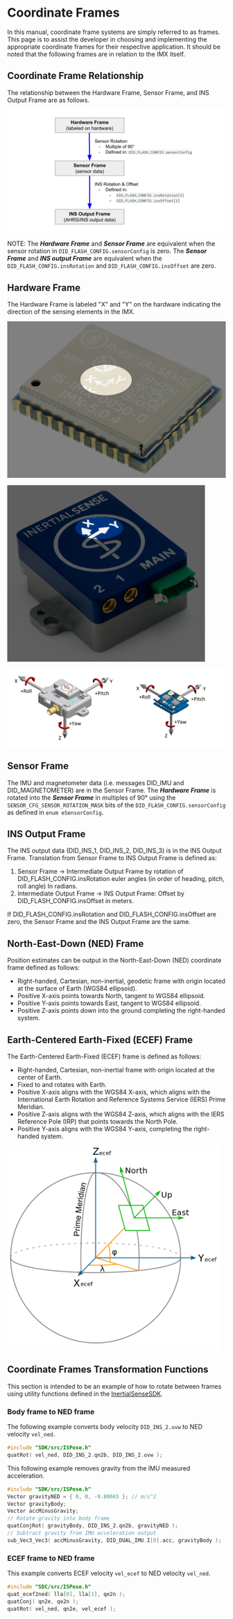 # Coordinate Frames
In this manual, coordinate frame systems are simply referred to as frames. This page is to assist the developer in choosing and implementing the appropriate coordinate frames for their respective application. It should be noted that the following frames are in relation to the IMX itself.

## Coordinate Frame Relationship

The relationship between the Hardware Frame, Sensor Frame, and INS Output Frame are as follows.  

![](../images/coordinate_frame_relationship.svg)

NOTE: The ***Hardware Frame*** and ***Sensor Frame*** are equivalent when the sensor rotation in `DID_FLASH_CONFIG.sensorConfig` is zero.  The ***Sensor Frame*** and ***INS output Frame*** are equivalent when the `DID_FLASH_CONFIG.insRotation` and `DID_FLASH_CONFIG.insOffset` are zero.  

## Hardware Frame

The Hardware Frame is labeled "X" and "Y" on the hardware indicating the direction of the sensing elements in the IMX.  

![IMX hardware frame](../images/IMX_5.0_800w_hw_frame.jpg)

![IMX hardware frame](../images/RUG-3.0-G2_hw_frame.png)



![coordinate_frames](../images/coordinate_frames.png)

## Sensor Frame

The IMU and magnetometer data (i.e. messages DID_IMU and DID_MAGNETOMETER) are in the Sensor Frame.  The ***Hardware Frame*** is rotated into the ***Sensor Frame*** in multiples of 90° using the `SENSOR_CFG_SENSOR_ROTATION_MASK` bits of the `DID_FLASH_CONFIG.sensorConfig` as defined in `enum eSensorConfig`.   

## INS Output Frame

The INS output data (DID_INS_1, DID_INS_2, DID_INS_3) is in the INS Output Frame. Translation from Sensor
Frame to INS Output Frame is defined as:

 1. Sensor Frame → Intermediate Output Frame by rotation of DID_FLASH_CONFIG.insRotation euler angles (in order of heading, pitch, roll angle) In radians.
 2. Intermediate Output Frame → INS Output Frame: Offset by DID_FLASH_CONFIG.insOffset in meters.

If DID_FLASH_CONFIG.insRotation and DID_FLASH_CONFIG.insOffset are zero, the Sensor Frame and the INS
Output Frame are the same.

## North-East-Down (NED) Frame
Position estimates can be output in the North-East-Down (NED) coordinate frame defined as follows:

  * Right-handed, Cartesian, non-inertial, geodetic frame with origin located at the surface of Earth (WGS84 ellipsoid).
  * Positive X-axis points towards North, tangent to WGS84 ellipsoid.
  * Positive Y-axis points towards East, tangent to WGS84 ellipsoid.
  * Positive Z-axis points down into the ground completing the right-handed system.

## Earth-Centered Earth-Fixed (ECEF) Frame
The Earth-Centered Earth-Fixed (ECEF) frame is defined as follows:

  *  Right-handed, Cartesian, non-inertial frame with origin located at the center of Earth.
  *  Fixed to and rotates with Earth.
  *  Positive X-axis aligns with the WGS84 X-axis, which aligns with the International Earth Rotation and Reference Systems Service (IERS) Prime Meridian.
  *  Positive Z-axis aligns with the WGS84 Z-axis, which aligns with the IERS Reference Pole (IRP) that points towards the North Pole.
  *  Positive Y-axis aligns with the WGS84 Y-axis, completing the right-handed system.

![ECEF_coordinate_frames](../images/ecef_frame.png)

## Coordinate Frames Transformation Functions
This section is intended to be an example of how to rotate between frames using utility functions defined in the [InertialSenseSDK](https://github.com/inertialsense/InertialSenseSDK).

### Body frame to NED frame

The following example converts body velocity `DID_INS_2.uvw` to NED velocity `vel_ned`.

``` C++
#include "SDK/src/ISPose.h"
quatRot( vel_ned, DID_INS_2.qn2b, DID_INS_2.uvw );
```

This following example removes gravity from the IMU measured acceleration.  

``` C++
#include "SDK/src/ISPose.h"
Vector gravityNED = { 0, 0, -9.80665 };	// m/s^2
Vector gravityBody;
Vector accMinusGravity;
// Rotate gravity into body frame
quatConjRot( gravityBody, DID_INS_2.qn2b, gravityNED );
// Subtract gravity from IMU acceleration output
sub_Vec3_Vec3( accMinusGravity, DID_DUAL_IMU.I[0].acc, gravityBody );
```

### ECEF frame to NED frame

This example converts ECEF velocity `vel_ecef` to NED velocity `vel_ned`.

```c++
#include "SDC/src/ISPose.h"
quat_ecef2ned( lla[0], lla[1], qe2n );
quatConj( qn2e, qe2n );
quatRot( vel_ned, qn2e, vel_ecef );
```

